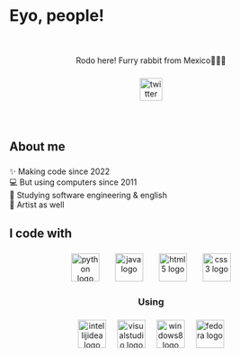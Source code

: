 <!---
- 👋 Hi, I’m @RodoIsAlnum
- 👀 I’m interested in ...
- 🌱 I’m currently learning ...
- 💞️ I’m looking to collaborate on ...
- 📫 How to reach me ...
- 😄 Pronouns: ...
- ⚡ Fun fact: ...

RodoIsAlnum/RodoIsAlnum is a ✨ special ✨ repository because its `README.md` (this file) appears on your GitHub profile.
You can click the Preview link to take a look at your changes.
--->

<h1 align="left">Eyo, people!</h1>

###

<br clear="both">

<p align="center">Rodo here! Furry rabbit from Mexico🐇🇲🇽</p>

###

<div align="center">
  <a href="https://twitter.com/RodoArts_" target="_blank">
    <img src="https://img.shields.io/static/v1?message=Twitter&logo=twitter&label=&color=1DA1F2&logoColor=white&labelColor=&style=for-the-badge" height="40" alt="twitter logo"  />
  </a>
</div>

###

<br clear="both">

<h2 align="left">About me</h2>

###

<p align="left">✨ Making code since 2022<br>💻 But using computers since 2011<br>🏫 Studying software engineering & english<br>🎨 Artist as well</p>

###

<h2 align="left">I code with</h2>

###

<div align="center">
  <img src="https://cdn.jsdelivr.net/gh/devicons/devicon/icons/python/python-plain.svg" height="50" alt="python logo"  />
  <img width="20" />
  <img src="https://cdn.jsdelivr.net/gh/devicons/devicon/icons/java/java-plain.svg" height="50" alt="java logo"  />
  <img width="20" />
  <img src="https://cdn.jsdelivr.net/gh/devicons/devicon/icons/html5/html5-plain.svg" height="50" alt="html5 logo"  />
  <img width="20" />
  <img src="https://cdn.jsdelivr.net/gh/devicons/devicon/icons/css3/css3-plain.svg" height="50" alt="css3 logo"  />
</div>

###

<h3 align="center">Using</h3>

###

<div align="center">
  <img src="https://cdn.simpleicons.org/intellijidea/000000" height="50" alt="intellijidea logo"  />
  <img width="12" />
  <img src="https://cdn.simpleicons.org/visualstudio/5C2D91" height="50" alt="visualstudio logo"  />
  <img width="12" />
  <img src="https://cdn.simpleicons.org/windows/0078D6" height="50" alt="windows8 logo"  />
  <img width="12" />
  <img src="https://cdn.simpleicons.org/fedora/51A2DA" height="50" alt="fedora logo"  />
</div>

###
